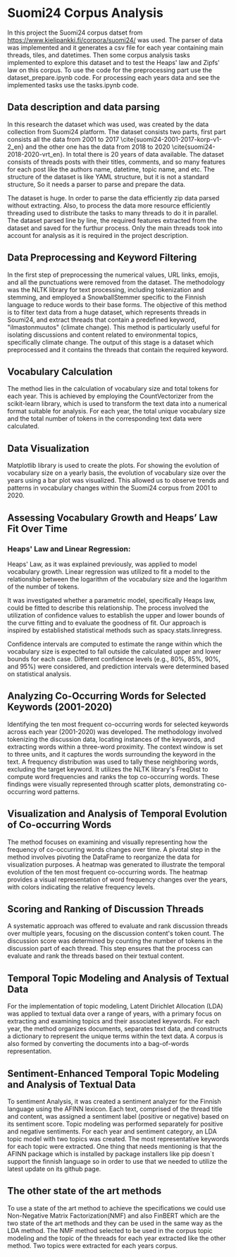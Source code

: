 # Suomi24 Corpus Analysis
 
In this project the Suomi24 corpus datset from https://www.kielipankki.fi/corpora/suomi24/ was used. The parser of data was implemented and it generates a csv file for each year containing main threads, tiles, and datetimes. Then some corpus analysis tasks implemented to explore this dataset and to test the Heaps' law and Zipfs' law on this corpus. To use the code for the preprocessing part use the dataset_prepare.ipynb code. For processing each years data and see the implemented tasks use the tasks.ipynb code.


## Data description and data parsing

In this research the dataset which was used, was created by the data collection from Suomi24 platform. The dataset consists two parts, first part consists all the data from 2001 to 2017 \cite{suomi24-2001-2017-korp-v1-2_en} and the other one has the data from 2018 to 2020 \cite{suomi24-2018-2020-vrt_en}. In total there is 20 years of data available. The dataset consists of threads posts with their titles, comments, and so many features for each post like the authors name, datetime, topic name, and etc. The structure of the dataset is like YAML structure, but it is not a standard structure, So it needs a parser to parse and prepare the data.

The dataset is huge. In order to parse the data efficiently zip data parsed without extracting. Also, to process the data more resource efficiently threading used to distribute the tasks to many threads to do it in parallel. The dataset parsed line by line, the required features extracted from the dataset and saved for the furthur process. Only the main threads took into account for analysis as it is required in the project description.

## Data Preprocessing and Keyword Filtering
In the first step of preprocessing the numerical values, URL links, emojis, and all the punctuations were removed from the dataset. The methodology was the NLTK library for text processing, including tokenization and stemming, and employed a SnowballStemmer specific to the Finnish language to reduce words to their base forms. The objective of this method is to filter text data from a huge dataset, which represents threads in Soumi24, and extract threads that contain a predefined keyword, "ilmastonmuutos" (climate change). This method is particularly useful for isolating discussions and content related to environmental topics, specifically climate change. The output of this stage is a dataset which preprocessed and it contains the threads that contain the required keyword.

## Vocabulary Calculation
The method lies in the calculation of vocabulary size and total tokens for each year. This is achieved by employing the CountVectorizer from the scikit-learn library, which is used to transform the text data into a numerical format suitable for analysis. For each year, the total unique vocabulary size and the total number of tokens in the corresponding text data were calculated.

## Data Visualization
Matplotlib library is used to create the plots. For showing the evolution of vocabulary size on a yearly basis, the evolution of vocabulary size over the years using a bar plot was visualized. This allowed us to observe trends and patterns in vocabulary changes within the Suomi24 corpus from 2001 to 2020. 

## Assessing Vocabulary Growth and Heaps’ Law Fit Over Time
### Heaps' Law and Linear Regression:
Heaps' Law, as it was explained previously, was applied to model vocabulary growth. Linear regression was utilized to fit a model to the relationship between the logarithm of the vocabulary size and the logarithm of the number of tokens. 
 
It was investigated whether a parametric model, specifically Heaps law, could be fitted to describe this relationship. The process involved the utilization of confidence values to establish the upper and lower bounds of the curve fitting and to evaluate the goodness of fit. Our approach is inspired by established statistical methods such as spacy.stats.linregress.  

Confidence intervals are computed to estimate the range within which the vocabulary size is expected to fall outside the calculated upper and lower bounds for each case. Different confidence levels (e.g., 80\%, 85\%, 90\%, and 95\%) were considered, and prediction intervals were determined based on statistical analysis.  

## Analyzing Co-Occurring Words for Selected Keywords (2001-2020)
Identifying the ten most frequent co-occurring words for selected keywords across each year (2001-2020) was developed. The methodology involved tokenizing the discussion data, locating instances of the keywords, and extracting words within a three-word proximity. The context window is set to three units, and it captures the words surrounding the keyword in the text. A frequency distribution was used to tally these neighboring words, excluding the target keyword. It utilizes the NLTK library's FreqDist to compute word frequencies and ranks the top co-occurring words. These findings were visually represented through scatter plots, demonstrating co-occurring word patterns. 

## Visualization and Analysis of Temporal Evolution of Co-occurring Words 
The method focuses on examining and visually representing how the frequency of co-occurring words changes over time. A pivotal step in the method involves pivoting the DataFrame to reorganize the data for visualization purposes. A heatmap was generated to illustrate the temporal evolution of the ten most frequent co-occurring words. The heatmap provides a visual representation of word frequency changes over the years, with colors indicating the relative frequency levels. 

## Scoring and Ranking of Discussion Threads
A systematic approach was offered to evaluate and rank discussion threads over multiple years, focusing on the discussion content's token count. The discussion score was determined by counting the number of tokens in the discussion part of each thread. This step ensures that the process can evaluate and rank the threads based on their textual content. 

## Temporal Topic Modeling and Analysis of Textual Data
For the implementation of topic modeling, Latent Dirichlet Allocation (LDA) was applied to textual data over a range of years, with a primary focus on extracting and examining topics and their associated keywords. For each year, the method organizes documents, separates text data, and constructs a dictionary to represent the unique terms within the text data. A corpus is also formed by converting the documents into a bag-of-words representation.

## Sentiment-Enhanced Temporal Topic Modeling and Analysis of Textual Data
To sentiment Analysis, it was created a sentiment analyzer for the Finnish language using the AFINN lexicon. Each text, comprised of the thread title and content, was assigned a sentiment label (positive or negative) based on its sentiment score. Topic modeling was performed separately for positive and negative sentiments. For each year and sentiment category, an LDA topic model with two topics was created. The most representative keywords for each topic were extracted. One thing that needs mentioning is that the AFINN package which is installed by package installers like pip doesn`t support the finnish language so in order to use that we needed to utilize the latest update on its github page.
## The other state of the art methods
To use a state of the art method to achieve the specifications we could use Non-Negative Matrix Factorization(NMF) and also FinBERT which are the two state of the art methods and they can be used in the same way as the LDA method. The NMF method selected to be used in the corpus topic modeling and the topic of the threads for each year extracted like the other method. Two topics were extracted for each years corpus.






